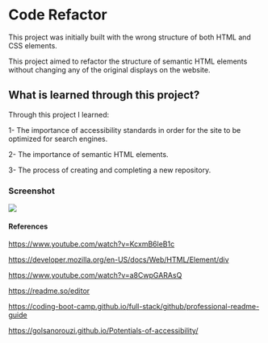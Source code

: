 
# Code Refactor

This project was initially built with the wrong structure of both HTML and CSS elements.

This project aimed to refactor the structure of semantic HTML elements without changing any of the original displays on the website.

## What is learned through this project?
Through this project I learned:

1- The importance of accessibility standards in order for the site to be optimized for search engines.

2- The importance of semantic HTML elements.

3- The process of creating and completing a new repository.

### Screenshot
![](image/Screen%20Shot%202022-07-11%20at%204.15.21%20PM.png)

#### References
https://www.youtube.com/watch?v=KcxmB6leB1c

https://developer.mozilla.org/en-US/docs/Web/HTML/Element/div

https://www.youtube.com/watch?v=a8CwpGARAsQ

https://readme.so/editor

https://coding-boot-camp.github.io/full-stack/github/professional-readme-guide

https://golsanorouzi.github.io/Potentials-of-accessibility/